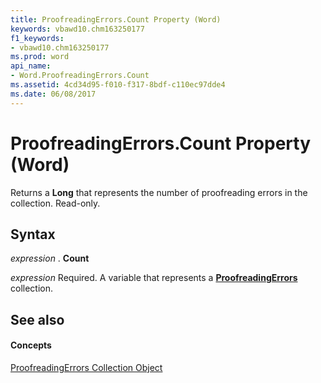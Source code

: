 ```yaml
---
title: ProofreadingErrors.Count Property (Word)
keywords: vbawd10.chm163250177
f1_keywords:
- vbawd10.chm163250177
ms.prod: word
api_name:
- Word.ProofreadingErrors.Count
ms.assetid: 4cd34d95-f010-f317-8bdf-c110ec97dde4
ms.date: 06/08/2017
---
```



# ProofreadingErrors.Count Property (Word)

Returns a  **Long** that represents the number of proofreading errors in the collection. Read-only.


## Syntax

 _expression_ . **Count**

 _expression_ Required. A variable that represents a **[ProofreadingErrors](Word.proofreadingerrors.md)** collection.


## See also


#### Concepts


[ProofreadingErrors Collection Object](Word.proofreadingerrors.md)


